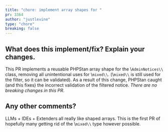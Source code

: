 ```yaml
---
title: "chore: implement array shapes for "
pr: 3364
author: "justlevine"
type: "chore"
breaking: false
---
```


## What does this implement/fix? Explain your changes.
This PR implements a reusable PHPStan array shape for the \\`AdminNotices\\` class, removing all unintentional uses for \\`mixed\\`. (\\`mixed\\` is still used for the filter, so it can be validated).
As a result of this change, PHPStan caught (and this fixes) the incorrect validation of the filtered notice.
_There are no breaking changes in this PR_.
## Any other comments?
LLMs + IDEs + Extenders all really like shaped arrays. This is the first PR of hopefully many getting rid of the \\`mixed\\` type however possible.
